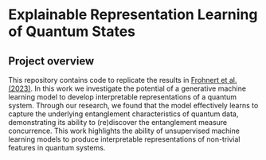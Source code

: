 # Explainable Representation Learning of Quantum States


## Project overview
This repository contains code to replicate the results in [Frohnert et al. (2023)](https://arxiv.org/abs/2306.05694).
In this work we investigate the potential of a generative machine learning model to develop interpretable representations of a quantum system. 
Through our research, we found that the model effectively learns to capture the underlying entanglement characteristics of quantum data, demonstrating its ability to (re)discover the entanglement measure concurrence.
This work highlights the ability of unsupervised machine learning models to produce interpretable representations of non-trivial features in quantum systems.



